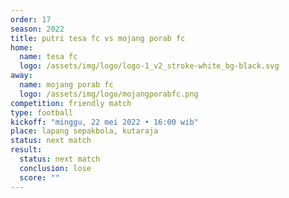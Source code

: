 ```yaml
---
order: 17
season: 2022
title: putri tesa fc vs mojang porab fc
home:
  name: tesa fc
  logo: /assets/img/logo/logo-1_v2_stroke-white_bg-black.svg
away:
  name: mojang porab fc
  logo: /assets/img/logo/mojangporabfc.png
competition: friendly match
type: football
kickoff: "minggu, 22 mei 2022 • 16:00 wib"
place: lapang sepakbola, kutaraja
status: next match
result:
  status: next match
  conclusion: lose
  score: ""
---
```

